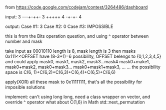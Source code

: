 from
https://code.google.com/codejam/contest/3264486/dashboard

input:
3
---+-++- 3
+++++ 4
-+-+- 4

output:
Case #1: 3
Case #2: 0
Case #3: IMPOSSIBLE

this is from the Bits operation question, and using ^ operator between number
and mask

take input as 00010110
length is 8, mask length is 3
then masks 0x111<<OFFSET have (8-3+1)=6 possibility, OFFSET belengs to
{0,1,2,3,4,5}
and could apply
mask0, mask1, mask2, mask3...mask4
mask0+make1, mask0+mask2, mask0+mask3...
mask0+mask1+mask3, ...
...
the possibility space is C(6, 1)+C(6,2)+C(6,3)+C(6,4)+C(6,5)+C(6,6)

apply(XOR) all these mask to 0x11111111, that's all the possibility for imposible
solutions

implement:
can't using long long, need a class wrapper on vector<bool>, and override ^
operator
what about C(1,6) in Math
std::next_permutation
